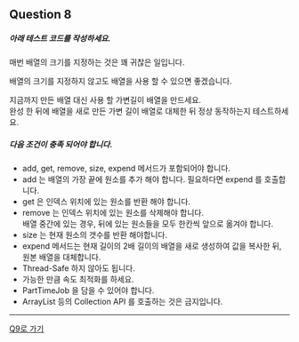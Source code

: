 ## Question 8

##### 아래 테스트 코드를 작성하세요.

매번 배열의 크기를 지정하는 것은 꽤 귀찮은 일입니다.

배열의 크기를 지정하지 않고도 배열을 사용 할 수 있으면 좋겠습니다.

지금까지 만든 배열 대신 사용 할 가변길이 배열을 만드세요.<br>완성 한 뒤에 배열을 새로 만든 가변 길이 배열로 대체한 뒤 정상 동작하는지 테스트하세요.

##### 다음 조건이 충족 되어야 합니다.
- add, get, remove, size, expend 메서드가 포함되어야 합니다.
- add 는 배열의 가장 끝에 원소를 추가 해야 합니다. 필요하다면 expend 를 호출합니다.
- get 은 인덱스 위치에 있는 원소를 반환 해야 합니다.
- remove 는 인덱스 위치에 있는 원소를 삭제해야 합니다.<br>배열 중간에 있는 경우, 뒤에 있는 원소들을 모두 한칸씩 앞으로 옮겨야 합니다.
- size 는 현재 원소의 갯수를 반환 해야합니다.
- expend 메서드는 현재 길이의 2배 길이의 배열을 새로 생성하여 값을 복사한 뒤, <br>원본 배열을 대체합니다.
- Thread-Safe 하지 않아도 됩니다.
- 가능한 만큼 속도 최적화를 하세요.
- PartTimeJob 을 담을 수 있어야 합니다.
- ArrayList 등의 Collection API 를 호출하는 것은 금지입니다.

* * *

[Q9로 가기](Q9.md)